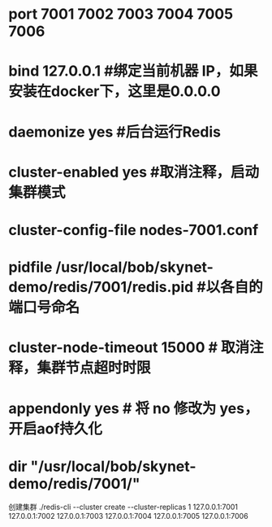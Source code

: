 # port  7001	7002	7003	7004	7005	7006
# bind 127.0.0.1       		 #绑定当前机器 IP，如果安装在docker下，这里是0.0.0.0
# daemonize    yes	         #后台运行Redis
# cluster-enabled yes 		 #取消注释，启动集群模式
# cluster-config-file	nodes-7001.conf 	
# pidfile /usr/local/bob/skynet-demo/redis/7001/redis.pid   #以各自的端口号命名
# cluster-node-timeout 15000                    # 取消注释，集群节点超时时限
# appendonly yes 			        # 将 no 修改为 yes，开启aof持久化
# dir "/usr/local/bob/skynet-demo/redis/7001/"

创建集群
./redis-cli --cluster create --cluster-replicas 1 127.0.0.1:7001 127.0.0.1:7002 127.0.0.1:7003 127.0.0.1:7004 127.0.0.1:7005 127.0.0.1:7006